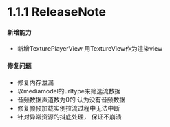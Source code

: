 # 1.1.1 ReleaseNote
#### 新增能力

- 新增TexturePlayerView 用TextureView作为渲染view

#### 修复问题

- 修复内存泄漏
- 以mediamodel的urltype来筛选流数据
- 音频数据声道数为0的 认为没有音频数据
- 修复预预加载实例拉流过程中无法中断
- 针对异常资源的抖底处理，  保证不崩溃

